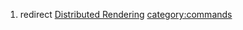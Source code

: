 1.  redirect [Distributed Rendering](Distributed_Rendering.md)
    [category:commands](category:commands.md)
